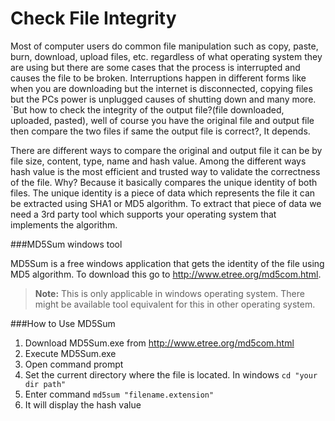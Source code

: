 Check File Integrity
=====================

Most of computer users do common file manipulation such as copy, paste, burn, download, upload files, etc. regardless of what operating system they are using but there are some cases that the process is interrupted and causes the file to be broken. Interruptions happen in different forms like when you are downloading but the internet is disconnected, copying files but the PCs power is unplugged causes of shutting down and many more. `But how to check the integrity of the output file?(file downloaded, uploaded, pasted), well of course you have the original file and output file then compare the two files if same the output file is correct?, It depends. 

There are different ways to compare the original and output file it can be by file size, content, type, name and hash value. Among the different ways hash value is the most efficient and trusted way to validate the correctness of the file. Why? Because it basically compares the unique identity of both files. The unique identity is a piece of data which represents the file it can be extracted using SHA1 or MD5 algorithm. To extract that piece of data we need a 3rd party tool which supports your operating system that implements the algorithm.

###MD5Sum windows tool

MD5Sum is a free windows application that gets the identity of the file using MD5 algorithm. To download this go to http://www.etree.org/md5com.html.

> **Note:** This is only applicable in windows operating system. There might be available tool equivalent for this in other operating system.

###How to Use MD5Sum

 1. Download MD5Sum.exe from http://www.etree.org/md5com.html
 2. Execute  MD5Sum.exe
 3. Open command prompt
 4. Set the current directory where the file is located. In windows `cd "your dir path"`
 5. Enter command  `md5sum "filename.extension"`
 6. It will display the hash value
